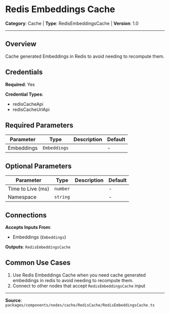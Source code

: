 # Redis Embeddings Cache

**Category**: Cache | **Type**: RedisEmbeddingsCache | **Version**: 1.0

---

## Overview

Cache generated Embeddings in Redis to avoid needing to recompute them.

## Credentials

**Required**: Yes

**Credential Types**:
- redisCacheApi
- redisCacheUrlApi

## Required Parameters

| Parameter | Type | Description | Default |
|-----------|------|-------------|---------|
| Embeddings | `Embeddings` |  | - |

## Optional Parameters

| Parameter | Type | Description | Default |
|-----------|------|-------------|---------|
| Time to Live (ms) | `number` |  | - |
| Namespace | `string` |  | - |

## Connections

**Accepts Inputs From**:
- Embeddings (`Embeddings`)

**Outputs**: `RedisEmbeddingsCache`

## Common Use Cases

1. Use Redis Embeddings Cache when you need cache generated embeddings in redis to avoid needing to recompute them.
2. Connect to other nodes that accept `RedisEmbeddingsCache` input

---

**Source**: `packages/components/nodes/cache/RedisCache/RedisEmbeddingsCache.ts`